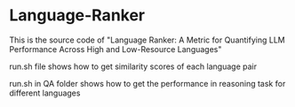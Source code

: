 # Language-Ranker
This is the source code of "Language Ranker: A Metric for Quantifying LLM Performance Across High and Low-Resource Languages"


run.sh file shows how to get similarity scores of each language pair

run.sh in QA folder shows how to get the performance in reasoning task for different languages
